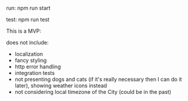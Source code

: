 run: npm run start

test: npm run test

This is a MVP:

does not include:

- localization
- fancy styling
- http error handling
- integration tests
- not presenting dogs and cats (if it's really necessary then I can do it later), showing weather icons instead
- not considering local timezone of the City (could be in the past)
